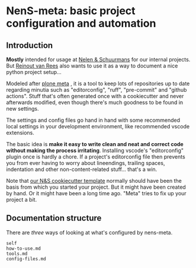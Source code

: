 # NenS-meta: basic project configuration and automation


## Introduction

**Mostly** intended for usage at [Nelen & Schuurmans](https://www.nelen-schuurmans.nl) for our internal projects. But [Reinout van Rees](https://reinout.vanrees.org) also wants to use it as a way to document a nice python project setup...

Modeled after [plone meta](https://github.com/plone/meta) , it is a tool to keep lots of repositories up to date regarding minutia such as "editorconfig", "ruff", "pre-commit" and "github actions". Stuff that's often generated once with a cookiecutter and never afterwards modified, even though there's much goodness to be found in new settings.

The settings and config files go hand in hand with some recommended local settings in your development environment, like recommended vscode extensions.

The basic idea is **make it easy to write clean and neat and correct code without making the process irritating**. Installing vscode's "editorconfig" plugin once is hardly a chore. If a project's editorconfig file then prevents you from ever having to worry about lineendings, trailing spaces, indentation and other non-content-related stuff... that's a win.

Note that [our N&S cookiecutter template](https://github.com/nens/cookiecutter-python-template) normally should have been the basis from which you started your project. But it might have been created by hand. Or it might have been a long time ago. "Meta" tries to fix up your project a bit.


## Documentation structure

There are *three* ways of looking at what's configured by nens-meta.

```{toctree}
self
how-to-use.md
tools.md
config-files.md
```
